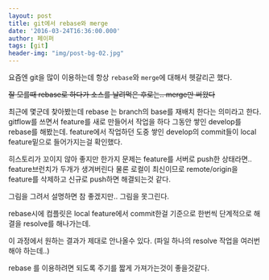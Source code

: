 ```yaml
---
layout: post
title: git에서 rebase와 merge
date: '2016-03-24T16:36:00.000'
author: 페이퍼
tags: [git]
header-img: "img/post-bg-02.jpg"
---
```


요즘엔 git을 많이 이용하는데 항상 `rebase`와 `merge`에 대해서 헷갈리곤 했다.  

~~잘 모를때 rebase로 하다가 소스를 날려먹은 후로는.. merge만 써왔다~~  


최근에 몇군데 찾아봤는데 rebase 는 branch의 base를 재배치 한다는 의미라고 한다.
gitflow를 쓰면서 feature를 새로 만들어서 작업을 하다 그동안 쌓인 develop를 rebase를 해봤는데.
feature에서 작업하던 도중 쌓인 develop의 commit들이 local feature밑으로 들어가지는걸 확인했다.


히스토리가 꼬이지 않아 좋지만 한가지 문제는 feature를 서버로 push한 상태라면.. feature브런치가 두개가 생겨버린다 
물론 로컬이 최신이므로 remote/origin을 feature를 삭제하고 신규로 push하면 해결되는것 같다.

그림을 그려서 설명하면 참 좋겠지만.. 그림을 못그린다.

rebase시에 컴플릿은 local feature에서 commit한걸 기준으로 한번씩 단계적으로 해결을 resolve를 해나가는데.
 
이 과정에서 원하는 결과가 제대로 안나올수 있다. (파일 하나의 resolve 작업을 여러번 해야 하는데..)
 
rebase 를 이용하려면 되도록 주기를 짧게 가져가는것이 좋을것같다.
